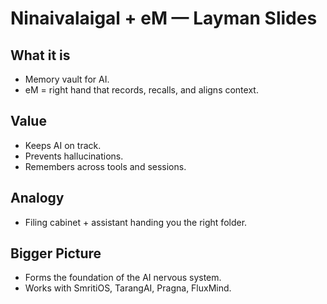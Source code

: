 # Ninaivalaigal + eM — Layman Slides
## What it is
- Memory vault for AI.
- eM = right hand that records, recalls, and aligns context.
## Value
- Keeps AI on track.
- Prevents hallucinations.
- Remembers across tools and sessions.
## Analogy
- Filing cabinet + assistant handing you the right folder.
## Bigger Picture
- Forms the foundation of the AI nervous system.
- Works with SmritiOS, TarangAI, Pragna, FluxMind.
